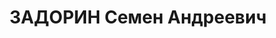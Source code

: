 ---
title: ЗАДОРИН Семен Андреевич
description: 'Род. в 1894, Владимирская обл., Камешковский р-н, с. Гатиха. Проживал:
  г. Харьков. Военнослужащий

  Арестован 31.10.1937. Приговор: ВМН. Расстрелян'
---